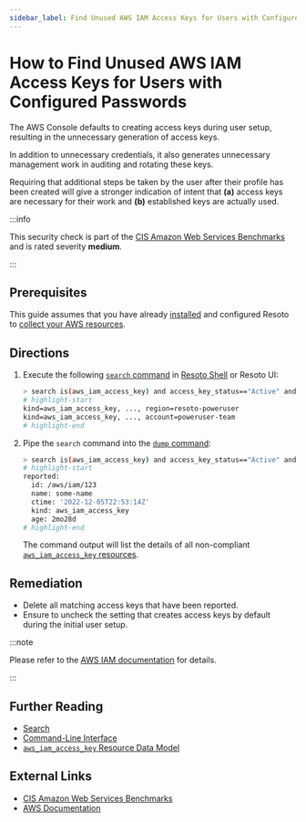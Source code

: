 ```yaml
---
sidebar_label: Find Unused AWS IAM Access Keys for Users with Configured Passwords
---
```


# How to Find Unused AWS IAM Access Keys for Users with Configured Passwords

The AWS Console defaults to creating access keys during user setup, resulting in the unnecessary generation of access keys.

In addition to unnecessary credentials, it also generates unnecessary management work in auditing and rotating these keys.

Requiring that additional steps be taken by the user after their profile has been created will give a stronger indication of intent that **(a)** access keys are necessary for their work and **(b)** established keys are actually used.

:::info

This security check is part of the [CIS Amazon Web Services Benchmarks](https://cisecurity.org/benchmark/amazon_web_services) and is rated severity **medium**.

:::

## Prerequisites

This guide assumes that you have already [installed](../../../getting-started/install-resoto/index.md) and configured Resoto to [collect your AWS resources](../../../how-to-guides/data-sources/collect-aws-resource-data.md).

## Directions

1. Execute the following [`search` command](../../../reference/cli/search-commands/search.md) in [Resoto Shell](../../../reference/components/shell.md) or Resoto UI:

   ```bash
   > search is(aws_iam_access_key) and access_key_status=="Active" and access_key_last_used.last_used==null and /ancestors.aws_iam_user.reported.password_enabled==true
   # highlight-start
   ​kind=aws_iam_access_key, ..., region=resoto-poweruser
   ​kind=aws_iam_access_key, ..., account=poweruser-team
   # highlight-end
   ```

2. Pipe the `search` command into the [`dump` command](../../../reference/cli/format-commands/dump.md):

   ```bash
   > search is(aws_iam_access_key) and access_key_status=="Active" and access_key_last_used.last_used==null and /ancestors.aws_iam_user.reported.password_enabled==true | dump
   # highlight-start
   ​reported:
   ​  id: /aws/iam/123
   ​  name: some-name
   ​  ctime: '2022-12-05T22:53:14Z'
   ​  kind: aws_iam_access_key
   ​  age: 2mo28d
   # highlight-end
   ```

   The command output will list the details of all non-compliant [`aws_iam_access_key` resources](../../../reference/unified-data-model/aws.md#aws_iam_access_key).

## Remediation

- Delete all matching access keys that have been reported.
- Ensure to uncheck the setting that creates access keys by default during the initial user setup.

:::note

Please refer to the [AWS IAM documentation](https://docs.aws.amazon.com/IAM/latest/UserGuide/id_credentials_getting-report.html) for details.

:::

## Further Reading

- [Search](../../../reference/search/index.md)
- [Command-Line Interface](../../../reference/cli/index.md)
- [`aws_iam_access_key` Resource Data Model](../../../reference/unified-data-model/aws.md#aws_iam_access_key)

## External Links

- [CIS Amazon Web Services Benchmarks](https://cisecurity.org/benchmark/amazon_web_services)
- [AWS Documentation](https://docs.aws.amazon.com/IAM/latest/UserGuide/id_credentials_getting-report.html)
